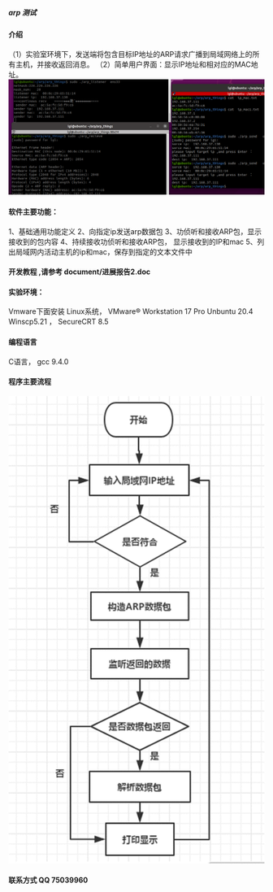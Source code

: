 #####  arp 测试 

#### 介绍
（1）实验室环境下，发送端将包含目标IP地址的ARP请求广播到局域网络上的所有主机，并接收返回消息。
（2）简单用户界面：显示IP地址和相对应的MAC地址。
![输入图片说明](document/send-recv.png)

#### 软件主要功能：
1、基础通用功能定义
2、向指定ip发送arp数据包
3、功侦听和接收ARP包，显示接收到的包内容
4、持续接收功侦听和接收ARP包， 显示接收到的IP和mac
5、列出局域网内活动主机的ip和mac，保存到指定的文本文件中

#### 开发教程  ,请参考  document/进展报告2.doc

####  实验环境：

Vmware下面安装 Linux系统，
VMware® Workstation 17 Pro
Unbuntu 20.4  
Winscp5.21 ，
SecureCRT 8.5
#### 编程语言
C语言， gcc 9.4.0

#### 程序主要流程
 
![输入图片说明](document/process.png)


#### 联系方式 QQ  75039960
 
